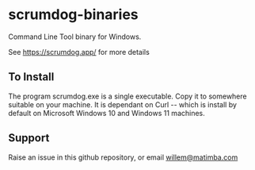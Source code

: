 # scrumdog-binaries

Command Line Tool binary for Windows.

See https://scrumdog.app/ for more details

## To Install

The program scrumdog.exe is a single executable. Copy it to somewhere suitable on your machine. It is dependant on Curl -- which is install by default on Microsoft Windows 10 and Windows 11 machines.

## Support 

Raise an issue in this github repository, or email willem@matimba.com

